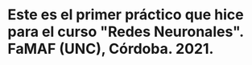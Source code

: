 # Este es el primer práctico que hice para el curso "Redes Neuronales". FaMAF (UNC), Córdoba. 2021.
